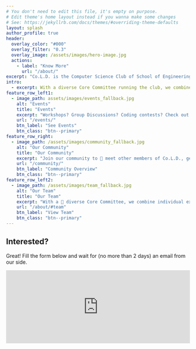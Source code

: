 ```yaml
---
# You don't need to edit this file, it's empty on purpose.
# Edit theme's home layout instead if you wanna make some changes
# See: https://jekyllrb.com/docs/themes/#overriding-theme-defaults
layout: splash
author_profile: true
header:
  overlay_color: "#000"
  overlay_filter: "0.3"
  overlay_image: /assets/images/hero-image.jpg
  actions:
    - label: "Know More"
      url: "/about/"
excerpt: "Co.L.D. is the Computer Science Club of School of Engineering, JNU. We help the students of SE to come together and become a part of the institute's coding community. "
intro:
  - excerpt: With a diverse Core Committee running the club, we combine individual expertise and insight to help our members grow their professional skills while also serving as a link to the professional industry by making available to our members a plethora of oppurtunites.
feature_row_left1:
  - image_path: assets/images/events_fallback.jpg
    alt: "Events"
    title: "Events"
    excerpt: "Workshops? Group Discussions? Coding contests? Check out all 📅 events organised by Co.L.D. here."
    url: "/events/"
    btn_label: "See Events"
    btn_class: "btn--primary"
feature_row_right:
  - image_path: /assets/images/community_fallback.jpg
    alt: "Our Community"
    title: "Our Community"
    excerpt: "Join our community to 🤝 meet other members of Co.L.D., get to work on new 🔧🚧 projects, and 🎤 talk to our Core Committee. "
    url: "/community/"
    btn_label: "Community Overview"
    btn_class: "btn--primary"
feature_row_left2:
  - image_path: /assets/images/team_fallback.jpg
    alt: "Our Team"
    title: "Our Team"
    excerpt: "With a 🌈 diverse Core Committee, we combine individual expertise and insight to run the club."
    url: "/about/#team"
    btn_label: "View Team"
    btn_class: "btn--primary"
---
```

<!--
{% include feature_row id="intro" type="center" %} -->
<!-- 
{% include feature_row id="feature_row_left1" type="left" %}
{% include feature_row id="feature_row_right" type="right" %}
{% include feature_row id="feature_row_left2" type="left" %} -->
## Interested?
Great! Fill the form below and wait for (no more than 2 days) an email from our side.
<iframe src="https://docs.google.com/forms/d/e/1FAIpQLSe763-pHHXFPQyo7MzlrN63zf0p2M--lsMmLNmnki4GdsHZew/viewform?embedded=true" width="100%" height="200px" frameborder="0" marginheight="0" marginwidth="0">Loading…</iframe>
